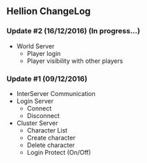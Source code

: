 ## Hellion ChangeLog

### Update #2 (16/12/2016) (In progress...)

- World Server
    - Player login
    - Player visibility with other players

### Update #1 (09/12/2016)

- InterServer Communication
- Login Server
    - Connect
    - Disconnect
- Cluster Server
    - Character List
    - Create character
    - Delete character
    - Login Protect (On/Off)
